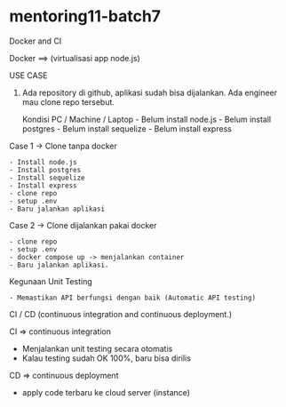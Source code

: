 # mentoring11-batch7
Docker and CI

Docker ==> (virtualisasi app node.js)

USE CASE

1. Ada repository di github, aplikasi sudah bisa dijalankan. Ada engineer mau clone repo tersebut.

    Kondisi PC / Machine / Laptop
        - Belum install node.js
        - Belum install postgres
        - Belum install sequelize
        - Belum install express


Case 1 -> Clone tanpa docker

    - Install node.js
    - Install postgres
    - Install sequelize
    - Install express
    - clone repo
    - setup .env
    - Baru jalankan aplikasi

Case 2 -> Clone dijalankan pakai docker

    - clone repo
    - setup .env
    - docker compose up -> menjalankan container
    - Baru jalankan aplikasi.

Kegunaan Unit Testing

    - Memastikan API berfungsi dengan baik (Automatic API testing)


CI / CD (continuous integration and continuous deployment.)

CI => continuous integration

- Menjalankan unit testing secara otomatis
- Kalau testing sudah OK 100%, baru bisa dirilis


CD => continuous deployment
- apply code terbaru ke cloud server (instance)





